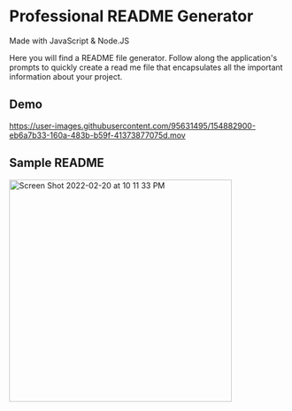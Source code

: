 # Professional README Generator
Made with JavaScript & Node.JS

Here you will find a README file generator. Follow along  the application's prompts to quickly create a read me file that encapsulates all the important information about your project.

## Demo


https://user-images.githubusercontent.com/95631495/154882900-eb6a7b33-160a-483b-b59f-41373877075d.mov

## Sample README
<img width="402" alt="Screen Shot 2022-02-20 at 10 11 33 PM" src="https://user-images.githubusercontent.com/95631495/154883021-a79e77c0-0888-40d4-9ff1-3dbc4680c7af.png">
